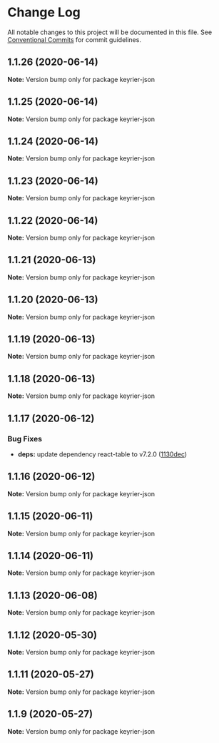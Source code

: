 # Change Log

All notable changes to this project will be documented in this file.
See [Conventional Commits](https://conventionalcommits.org) for commit guidelines.

## 1.1.26 (2020-06-14)

**Note:** Version bump only for package keyrier-json





## 1.1.25 (2020-06-14)

**Note:** Version bump only for package keyrier-json





## 1.1.24 (2020-06-14)

**Note:** Version bump only for package keyrier-json





## 1.1.23 (2020-06-14)

**Note:** Version bump only for package keyrier-json





## 1.1.22 (2020-06-14)

**Note:** Version bump only for package keyrier-json





## 1.1.21 (2020-06-13)

**Note:** Version bump only for package keyrier-json





## 1.1.20 (2020-06-13)

**Note:** Version bump only for package keyrier-json





## 1.1.19 (2020-06-13)

**Note:** Version bump only for package keyrier-json





## 1.1.18 (2020-06-13)

**Note:** Version bump only for package keyrier-json





## 1.1.17 (2020-06-12)


### Bug Fixes

* **deps:** update dependency react-table to v7.2.0 ([1130dec](https://github.com/magoo-magoo/keyrier-json/commit/1130dec418b05a56cd40f313c0d6065f1691568b))





## 1.1.16 (2020-06-12)

**Note:** Version bump only for package keyrier-json





## 1.1.15 (2020-06-11)

**Note:** Version bump only for package keyrier-json





## 1.1.14 (2020-06-11)

**Note:** Version bump only for package keyrier-json





## 1.1.13 (2020-06-08)

**Note:** Version bump only for package keyrier-json





## 1.1.12 (2020-05-30)

**Note:** Version bump only for package keyrier-json





## 1.1.11 (2020-05-27)

**Note:** Version bump only for package keyrier-json





## 1.1.9 (2020-05-27)

**Note:** Version bump only for package keyrier-json
